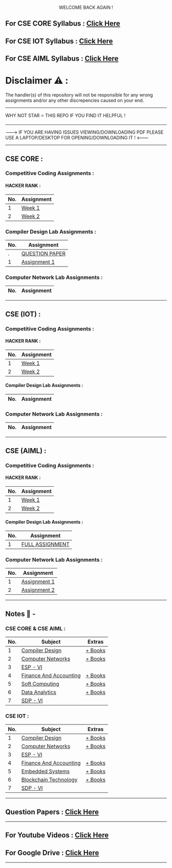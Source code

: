 <p align="center">
WELCOME BACK AGAIN !
</p>


## For CSE CORE Syllabus : [Click Here](https://drive.google.com/file/d/1TJuCKXUKw_iQDzJiN_kJm9904Wh2tLmT/view?usp=sharing)
## For CSE IOT Syllabus : [Click Here](https://drive.google.com/file/d/1t3p1AXfcaK7lLmiY8Cs7lQ14NKkH8v2C/view?usp=sharing)
## For CSE AIML Syllabus : [Click Here](https://drive.google.com/file/d/1TJuCKXUKw_iQDzJiN_kJm9904Wh2tLmT/view?usp=sharing)

# Disclaimer :warning: :

The handler(s) of this repository will not be responsible for any wrong assignments and/or any other discrepencies caused on your end.

---------------------------------------------------------------------------------------------------------------------------------------------------------------------------------------------------------------------------------


WHY NOT STAR ⭐ THIS REPO IF YOU FIND IT HELPFUL !


---------------------------------------------------------------------------------------------------------------------------------------------------------------------------------------------------------------------------------


---> IF YOU ARE HAVING ISSUES VIEWING/DOWNLOADING PDF PLEASE USE A LAPTOP/DESKTOP FOR OPENING/DOWNLOADING IT ! <---


---------------------------------------------------------------------------------------------------------------------------------------------------------------------------------------------------------------------------------
## CSE CORE :

### Competitive Coding Assignments :

#### HACKER RANK :

| No. | Assignment
| --- | ---
| 1 | [Week 1](https://github.com/BEASTgg/6thsem/tree/main/CSE%20CORE/HACKER%20RANK%20ASSIGNMENT/Week%201)
| 2 | [Week 2](https://github.com/BEASTgg/6thsem/tree/main/CSE%20CORE/HACKER%20RANK%20ASSIGNMENT/Week%202)

### Compiler Design Lab Assignments :

| No. | Assignment
| --- | ---
| . | [QUESTION PAPER](https://drive.google.com/file/d/1ofnt_xslwujyfRRg2jTv0JlD66j5Ebdx/view?usp=sharing)
| 1 | [Assignment 1](https://github.com/BEASTgg/6thsem/tree/main/CSE%20CORE/COMPILER%20DESIGN%20LAB/Assignment%201)

### Computer Network Lab Assignments :

| No. | Assignment
| --- | ---

---------------------------------------------------------------------------------------------------------------------------------------------------------------------------------------------------------------------------------

## CSE (IOT) :

### Competitive Coding Assignments :

#### HACKER RANK :

| No. | Assignment
| --- | ---
| 1 | [Week 1](https://github.com/BEASTgg/6thsem/blob/main/CSE%20(IOT)/HACKER%20RANK%20ASSIGNMENT/Week%201/1.txt)
| 2 | [Week 2](https://github.com/BEASTgg/6thsem/blob/main/CSE%20(IOT)/HACKER%20RANK%20ASSIGNMENT/Week%202/2.txt)

#### Compiler Design Lab Assignments :

| No. | Assignment
| --- | ---

### Computer Network Lab Assignments :

| No. | Assignment
| --- | ---

---------------------------------------------------------------------------------------------------------------------------------------------------------------------------------------------------------------------------------

## CSE (AIML) :

### Competitive Coding Assignments :

#### HACKER RANK :

| No. | Assignment
| --- | ---
| 1 | [Week 1](https://github.com/BEASTgg/6thsem/blob/main/CSE%20AIML/HACKER%20RANK%20ASSIGNMENT/Week%201/1.txt)
| 2 | [Week 2](https://github.com/BEASTgg/6thsem/blob/main/CSE%20AIML/HACKER%20RANK%20ASSIGNMENT/Week%202/2.txt)

#### Compiler Design Lab Assignments :

| No. | Assignment
| --- | ---
| 1 | [FULL ASSIGNMENT](https://github.com/BEASTgg/6thsem/blob/main/CSE%20AIML/COMPILER%20DESIGN%20LAB/Compiler%20Design%20Full%20Assignment.pdf)

### Computer Network Lab Assignments :

| No. | Assignment
| --- | ---
| 1 | [Assignment 1](https://github.com/BEASTgg/6thsem/tree/main/CSE%20AIML/COMPUTER%20NETWORK%20LAB/Assignment%201)
| 2 | [Assignment 2](https://github.com/BEASTgg/6thsem/blob/main/CSE%20AIML/COMPUTER%20NETWORK%20LAB/Assignment%202/Networking%20Commands.pdf)

---------------------------------------------------------------------------------------------------------------------------------------------------------------------------------------------------------------------------------

## Notes 📜 -

### CSE CORE & CSE AIML :

| No. | Subject | Extras
| --- | --- | --- |
| 1 | [Compiler Design](https://drive.google.com/drive/folders/1y1ufh_KSMlNuyPPaRIdUlp8eSp1qDtzG?usp=sharing) | [+ Books](https://drive.google.com/drive/folders/1wpMkgedAxLybN9t8c2m9ovb2xz7YR9uv?usp=sharing) |
| 2 | [Computer Networks](https://drive.google.com/drive/folders/1J09J7hREv0FNukVJXtG92dosxu3B9ZD6?usp=sharing) | [+ Books](https://drive.google.com/drive/folders/1Nk6Y-5Ax-ixn19Q4-7YqcxZlWbSRcoLY?usp=sharing) |
| 3 | [ESP - VI](https://drive.google.com/drive/folders/12FBjoauJ803-Nh8eOvNHQ1wUgepjBsUN?usp=sharing) | []() |
| 4 | [Finance And Accounting](https://drive.google.com/drive/folders/1GTXdvZR0nLu1ht07IjQ3XqKBWHegyWlQ?usp=sharing) | [+ Books](https://drive.google.com/drive/folders/1PfxhBTbcpB7Ob2JYsyes3cDlTgxXWX2b?usp=sharing) |
| 5 | [Soft Computing](https://drive.google.com/drive/folders/1lVNv_nmyWT6KNey7PNte-8746ey_ufC9?usp=sharing) | [+ Books](https://drive.google.com/drive/folders/1pgQEmmrwJWR3qysSG9ubf-Bs3tapE4KT?usp=sharing) |
| 6 | [Data Analytics](https://drive.google.com/drive/folders/1pM_h2u7EqOeJlFK4lDwaXVWATRMS5rxx?usp=sharing) | [+ Books](https://drive.google.com/drive/folders/1DnRGgzaGdGKjh3oAJgjKd9WdNeMBTGhQ?usp=sharing) |
| 7 | [SDP - VI](https://drive.google.com/drive/folders/1ZMHkozxsfL1v2nTUQIPkNj2dGF3T4hrn?usp=sharing) | []() |

### CSE IOT :

| No. | Subject | Extras
| --- | --- | --- |
| 1 | [Compiler Design](https://drive.google.com/drive/folders/15SbWcmwVpfJSBcgK8mNy6Gz8q4OAuPB1?usp=sharing) | [+ Books](https://drive.google.com/drive/folders/14BO9_0qc9zfY1GGXJDJGH4uvmGZTw8GJ?usp=sharing) |
| 2 | [Computer Networks](https://drive.google.com/drive/folders/175TuLjY4_huU5ViOiLh32UV2zVYQfWqe?usp=sharing) | [+ Books](https://drive.google.com/drive/folders/1dKY-iIK648dI8Lgv2xMLbPa4FT6-glGL?usp=sharing) |
| 3 | [ESP - VI](https://drive.google.com/drive/folders/1rXs-b3rzsNQPsU6-EvnKvNfHzW8stTcM?usp=sharing) | []() |
| 4 | [Finance And Accounting](https://drive.google.com/drive/folders/1-GaeFwNvZHTbKVGO2wC3zJtKDUo2qLq2?usp=sharing) | [+ Books](https://drive.google.com/drive/folders/1tSrT23toSesSOLQyAxCwFY3MdBVKxkWS?usp=sharing) |
| 5 | [Embedded Systems](https://drive.google.com/drive/folders/1YV5xiJcpBGBs5OeUtn1ZCv7VWWav9Brc?usp=sharing) | [+ Books](https://drive.google.com/drive/folders/1zXgSm7fLBQrn-X4JSTg73OBjSimy1zx0?usp=sharing) |
| 6 | [Blockchain Technology](https://drive.google.com/drive/folders/1N6q-XfLqP2rbRkTvX-tBoEtZPxkyT_0Q?usp=sharing) | [+ Books](https://drive.google.com/drive/folders/1NwdBJUP9NtEqWmYoE_vI5uud18HlSu5u?usp=sharing) |
| 7 | [SDP - VI](https://drive.google.com/drive/folders/1tBElPEKORr6qjOO8Xf_J8V4bRZbVBfrQ?usp=sharing) | []() |

---------------------------------------------------------------------------------------------------------------------------------------------------------------------------------------------------------------------------------

## Question Papers : [Click Here](https://drive.google.com/drive/folders/1JAOuZ0my-8RPNgta7oLBeFwZnHZhadVJ?usp=sharing)

---------------------------------------------------------------------------------------------------------------------------------------------------------------------------------------------------------------------------------

## For Youtube Videos : [Click Here](https://drive.google.com/file/d/1rlhgigA6dR4UaMJLO5TFmMNoWFfUYPmS/view?usp=sharing)

## For Google Drive : [Click Here](https://drive.google.com/drive/folders/1mUm7of83a41k5uJQLcgt91DZne-b479P?usp=sharing)


---------------------------------------------------------------------------------------------------------------------------------------------------------------------------------------------------------------------------------

<!-- <img align="right" alt="SAY NO TO GPT" width="1600" src="https://encrypted-tbn0.gstatic.com/images?q=tbn:ANd9GcT78zaHjm3pAOmdUl6LhVzCO41IjVtwzdsFaw&usqp=CAU"> -->

